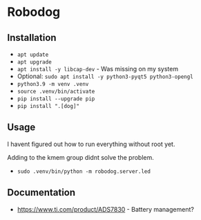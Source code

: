 # Robodog

## Installation

- `apt update`
- `apt upgrade`
- `apt install -y libcap-dev` - Was missing on my system
- Optional: `sudo apt install -y python3-pyqt5 python3-opengl`
- `python3.9 -m venv .venv`
- `source .venv/bin/activate`
- `pip install --upgrade pip`
- `pip install ".[dog]"`

## Usage

I havent figured out how to run everything without root yet.

Adding to the kmem group didnt solve the problem.

- `sudo .venv/bin/python -m robodog.server.led`



## Documentation

- https://www.ti.com/product/ADS7830 - Battery management?

